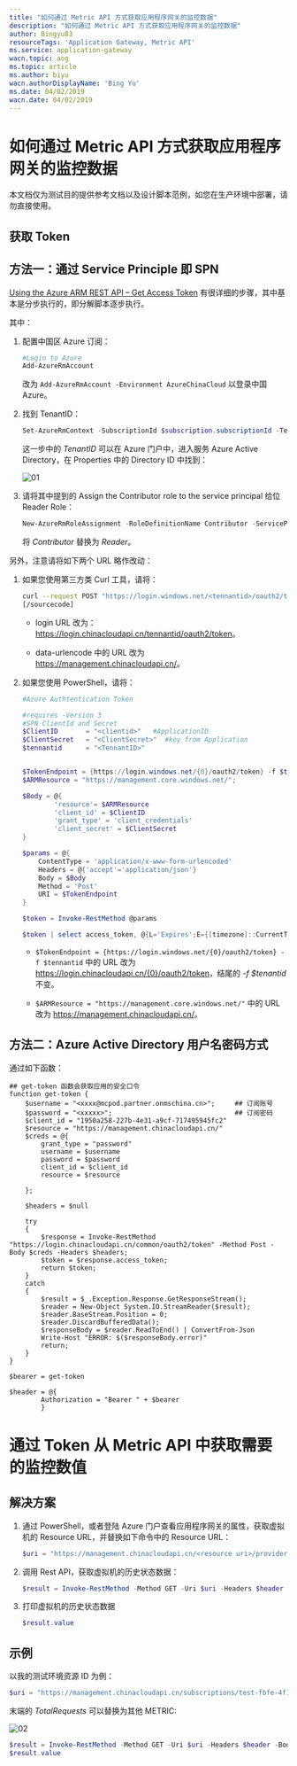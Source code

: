 ```yaml
---
title: "如何通过 Metric API 方式获取应用程序网关的监控数据"
description: "如何通过 Metric API 方式获取应用程序网关的监控数据"
author: Bingyu83
resourceTags: 'Application Gateway, Metric API'
ms.service: application-gateway
wacn.topic: aog
ms.topic: article
ms.author: biyu
wacn.authorDisplayName: 'Bing Yu'
ms.date: 04/02/2019
wacn.date: 04/02/2019
---
```


# 如何通过 Metric API 方式获取应用程序网关的监控数据

本文档仅为测试目的提供参考文档以及设计脚本范例，如您在生产环境中部署，请勿直接使用。

## 获取 Token

## 方法一：通过 Service Principle 即 SPN

[Using the Azure ARM REST API – Get Access Token](https://blogs.technet.microsoft.com/stefan_stranger/2016/10/21/using-the-azure-arm-rest-apin-get-access-token/) 有很详细的步骤，其中基本是分步执行的，即分解脚本逐步执行。

其中：

1. 配置中国区 Azure 订阅：

    ```powershell
    #Login to Azure
    Add-AzureRmAccount
    ```

    改为 `Add-AzureRmAccount -Environment AzureChinaCloud` 以登录中国 Azure。

2. 找到 TenantID：

    ```powershell
    Set-AzureRmContext -SubscriptionId $subscription.subscriptionId -TenantId $subscription.TenantID
    ```

    这一步中的 *TenantID* 可以在 Azure 门户中，进入服务 Azure Active Directory，在 Properties 中的 Directory ID 中找到：

    ![01](media/aog-application-gateway-howto-get-monitoring-data-via-metric-api/01.png "01")

3. 请将其中提到的 Assign the Contributor role to the service principal 给位 Reader Role：

    ```powershell
    New-AzureRmRoleAssignment -RoleDefinitionName Contributor -ServicePrincipalName $app.ApplicationId.Guid
    ```

    将 *Contributor* 替换为 *Reader*。

另外，注意请将如下两个 URL 略作改动：

1. 如果您使用第三方类 Curl 工具，请将：

    ```bash
    curl --request POST "https://login.windows.net/<tennantid>/oauth2/token" --data-urlencode "resource=https://management.core.windows.net" --data-urlencode "client_id=<clientid>" --data-urlencode "grant_type=client_credentials" --data-urlencode "client_secret=[clientsecret]"
    [/sourcecode]
    ```

    * login URL 改为：<https://login.chinacloudapi.cn/tennantid/oauth2/token>。

    * data-urlencode 中的 URL 改为 <https://management.chinacloudapi.cn/>。

2. 如果您使用 PowerShell，请将：

    ```powershell
    #Azure Authtentication Token

    #requires -Version 3
    #SPN ClientId and Secret
    $ClientID       = "<clientid>"   #ApplicationID
    $ClientSecret   = "<ClientSecret>"  #key from Application
    $tennantid      = "<TennantID>"


    $TokenEndpoint = {https://login.windows.net/{0}/oauth2/token} -f $tennantid
    $ARMResource = "https://management.core.windows.net/";

    $Body = @{
            'resource'= $ARMResource
            'client_id' = $ClientID
            'grant_type' = 'client_credentials'
            'client_secret' = $ClientSecret
    }

    $params = @{
        ContentType = 'application/x-www-form-urlencoded'
        Headers = @{'accept'='application/json'}
        Body = $Body
        Method = 'Post'
        URI = $TokenEndpoint
    }

    $token = Invoke-RestMethod @params

    $token | select access_token, @{L='Expires';E={[timezone]::CurrentTimeZone.ToLocalTime(([datetime]'1/1/1970').AddSeconds($_.expires_on))}} | fl *
    ```

    * `$TokenEndpoint = {https://login.windows.net/{0}/oauth2/token} -f $tennantid` 中的 URL 改为 <https://login.chinacloudapi.cn/{0}/oauth2/token>，结尾的 *-f $tenantid* 不变。

    * `$ARMResource = "https://management.core.windows.net/"` 中的 URL 改为 <https://management.chinacloudapi.cn/>。

## 方法二：Azure Active Directory 用户名密码方式

通过如下函数：

```shell
## get-token 函数会获取应用的安全口令
function get-token {
    $username = "<xxxx@mcpod.partner.onmschina.cn>";     ## 订阅账号
    $password = "<xxxxx>";                               ## 订阅密码
    $client_id = "1950a258-227b-4e31-a9cf-717495945fc2"
    $resource = "https://management.chinacloudapi.cn/"
    $creds = @{
        grant_type = "password"
        username = $username
        password = $password
        client_id = $client_id
        resource = $resource
  
    };
  
    $headers = $null
  
    try
    {
        $response = Invoke-RestMethod "https://login.chinacloudapi.cn/common/oauth2/token" -Method Post -Body $creds -Headers $headers;
        $token = $response.access_token;
        return $token;
    }
    catch
    {
        $result = $_.Exception.Response.GetResponseStream();
        $reader = New-Object System.IO.StreamReader($result);
        $reader.BaseStream.Position = 0;
        $reader.DiscardBufferedData();
        $responseBody = $reader.ReadToEnd() | ConvertFrom-Json
        Write-Host "ERROR: $($responseBody.error)"
        return;
    }
}
  
$bearer = get-token

$header = @{
        Authorization = "Bearer " + $bearer
        }
```

# 通过 Token 从 Metric API 中获取需要的监控数值

## 解决方案

1. 通过 PowerShell，或者登陆 Azure 门户查看应用程序网关的属性，获取虚拟机的 Resource URL，并替换如下命令中的 Resource URL：

    ```powershell
    $uri = "https://management.chinacloudapi.cn/<resource uri>/providers/microsoft.insights/metrics?api-version=2018-01-01&metricnames=TotalRequests"
    ```

2. 调用 Rest API，获取虚拟机的历史状态数据：

    ```powershell
    $result = Invoke-RestMethod -Method GET -Uri $uri -Headers $header -Body $null
    ```

3. 打印虚拟机的历史状态数据

    ```powershell
    $result.value
    ```

## 示例

以我的测试环境资源 ID 为例：

```powershell
$uri = "https://management.chinacloudapi.cn/subscriptions/test-fbfe-4f11-9af2-b81f0ee26453/resourceGroups/testresourcegroup-E/providers/Microsoft.Network/applicationGateways/TESTAPPGW/providers/microsoft.insights/metrics?api-version=2018-01-01&metricnames=TotalRequests"
```

末端的 *TotalRequests* 可以替换为其他 METRIC:

![02](media/aog-application-gateway-howto-get-monitoring-data-via-metric-api/02.png "02")

```powershell
$result = Invoke-RestMethod -Method GET -Uri $uri -Headers $header -Body $null  
$result.value
```